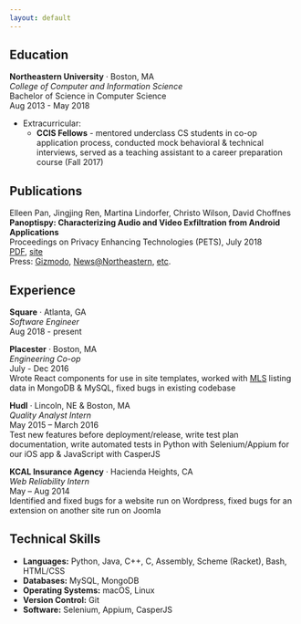 ```yaml
---
layout: default
---
```


Education
---
**Northeastern University** · Boston, MA  
*College of Computer and Information Science*  
Bachelor of Science in Computer Science  
Aug 2013 -  May 2018  
* Extracurricular: 
	* **CCIS Fellows** - mentored underclass CS students in co-op application process, conducted mock behavioral & technical interviews, served as a teaching assistant to a career preparation course (Fall 2017)

Publications
---
Elleen Pan, Jingjing Ren, Martina Lindorfer, Christo Wilson, David Choffnes  
**Panoptispy: Characterizing Audio and Video Exfiltration from Android Applications**  
Proceedings on Privacy Enhancing Technologies (PETS), July 2018  
[PDF](/files/panoptispy.pdf), [site](https://recon.meddle.mobi/panoptispy/index.html)  
Press: [Gizmodo](https://gizmodo.com/these-academics-spent-the-last-year-testing-whether-you-1826961188), [News@Northeastern](https://news.northeastern.edu/2018/07/06/is-your-smartphone-spying-on-you/), [etc](/press). 

Experience
---
**Square** · Atlanta, GA  
*Software Engineer*  
Aug 2018 - present  

**Placester** · Boston, MA  
*Engineering Co-op*  
July - Dec 2016  
Wrote React components for use in site templates, worked with [MLS](https://en.wikipedia.org/wiki/Multiple_listing_service) listing data in MongoDB & MySQL, fixed bugs in existing codebase  

**Hudl** · Lincoln, NE & Boston, MA  
*Quality Analyst Intern*  
May 2015 – March 2016  
Test new features before deployment/release, write test plan documentation, write automated tests in Python with Selenium/Appium for our iOS app & JavaScript with CasperJS  

**KCAL Insurance Agency** · Hacienda Heights, CA  
*Web Reliability Intern*  
May – Aug 2014  
Identified and fixed bugs for a website run on Wordpress, fixed bugs for an extension on another site run on Joomla

Technical Skills
---
* **Languages:** Python, Java, C++, C, Assembly, Scheme (Racket), Bash, HTML/CSS
* **Databases:** MySQL, MongoDB
* **Operating Systems:** macOS, Linux
* **Version Control:** Git
* **Software:** Selenium, Appium, CasperJS
